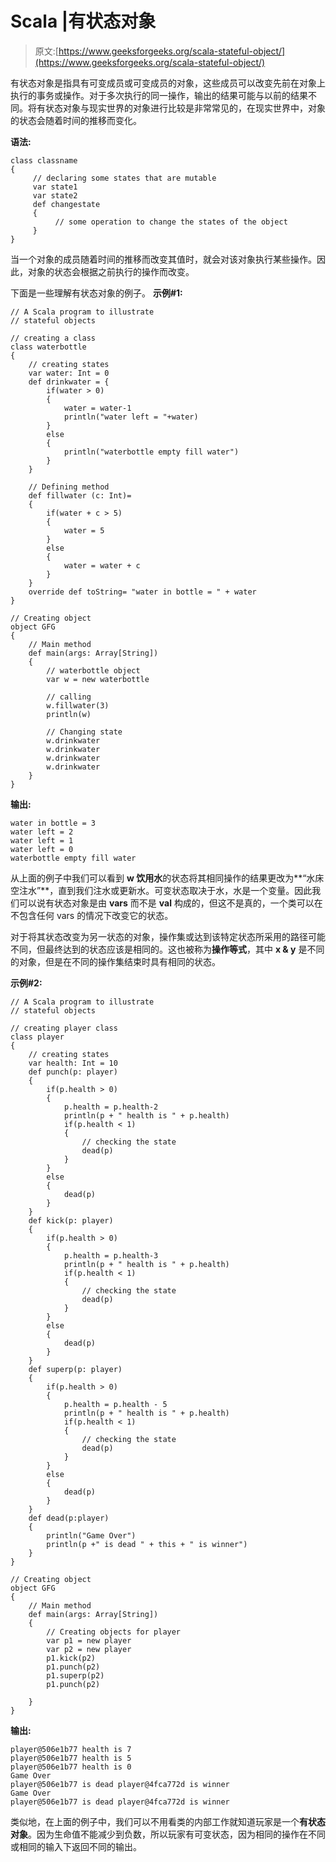 # Scala |有状态对象

> 原文:[https://www.geeksforgeeks.org/scala-stateful-object/](https://www.geeksforgeeks.org/scala-stateful-object/)

有状态对象是指具有可变成员或可变成员的对象，这些成员可以改变先前在对象上执行的事务或操作。对于多次执行的同一操作，输出的结果可能与以前的结果不同。将有状态对象与现实世界的对象进行比较是非常常见的，在现实世界中，对象的状态会随着时间的推移而变化。

**语法:**

```
class classname
{
     // declaring some states that are mutable
     var state1
     var state2
     def changestate
     {
          // some operation to change the states of the object
     }
}

```

当一个对象的成员随着时间的推移而改变其值时，就会对该对象执行某些操作。因此，对象的状态会根据之前执行的操作而改变。

下面是一些理解有状态对象的例子。
**示例#1:**

```
// A Scala program to illustrate 
// stateful objects

// creating a class
class waterbottle
{
    // creating states
    var water: Int = 0
    def drinkwater = { 
        if(water > 0)
        {
            water = water-1
            println("water left = "+water)
        }
        else
        {
            println("waterbottle empty fill water")
        }
    }

    // Defining method
    def fillwater (c: Int)=
    {
        if(water + c > 5)
        {
            water = 5
        }
        else
        { 
            water = water + c
        }
    }
    override def toString= "water in bottle = " + water
}

// Creating object
object GFG 
{
    // Main method 
    def main(args: Array[String]) 
    { 
        // waterbottle object
        var w = new waterbottle

        // calling 
        w.fillwater(3)
        println(w)

        // Changing state
        w.drinkwater
        w.drinkwater
        w.drinkwater
        w.drinkwater
    } 
}
```

**输出:**

```
water in bottle = 3
water left = 2
water left = 1
water left = 0
waterbottle empty fill water

```

从上面的例子中我们可以看到 **w 饮用水**的状态将其相同操作的结果更改为**“水床空注水”**，直到我们注水或更新水。可变状态取决于水，水是一个变量。因此我们可以说有状态对象是由 **vars** 而不是 **val** 构成的，但这不是真的，一个类可以在不包含任何 vars 的情况下改变它的状态。

对于将其状态改变为另一状态的对象，操作集或达到该特定状态所采用的路径可能不同，但最终达到的状态应该是相同的。这也被称为**操作等式**，其中 **x & y** 是不同的对象，但是在不同的操作集结束时具有相同的状态。

**示例#2:**

```
// A Scala program to illustrate 
// stateful objects

// creating player class
class player
{
    // creating states
    var health: Int = 10
    def punch(p: player)
    {
        if(p.health > 0)
        {
            p.health = p.health-2
            println(p + " health is " + p.health)
            if(p.health < 1)
            {
                // checking the state
                dead(p)
            }
        }
        else
        {
            dead(p)
        }
    }
    def kick(p: player)
    {
        if(p.health > 0)
        {
            p.health = p.health-3
            println(p + " health is " + p.health)
            if(p.health < 1)
            {
                // checking the state
                dead(p)
            }
        }
        else
        {
            dead(p)
        }
    }
    def superp(p: player)
    {
        if(p.health > 0)
        {
            p.health = p.health - 5
            println(p + " health is " + p.health)
            if(p.health < 1)
            {
                // checking the state
                dead(p)
            }
        }
        else
        {
            dead(p)
        }
    }
    def dead(p:player)
    {
        println("Game Over")
        println(p +" is dead " + this + " is winner")
    }
}

// Creating object
object GFG
{
    // Main method 
    def main(args: Array[String]) 
    { 
        // Creating objects for player
        var p1 = new player
        var p2 = new player
        p1.kick(p2)
        p1.punch(p2)
        p1.superp(p2)
        p1.punch(p2)

    } 
}
```

**输出:**

```
player@506e1b77 health is 7
player@506e1b77 health is 5
player@506e1b77 health is 0
Game Over
player@506e1b77 is dead player@4fca772d is winner
Game Over
player@506e1b77 is dead player@4fca772d is winner

```

类似地，在上面的例子中，我们可以不用看类的内部工作就知道玩家是一个**有状态对象**。因为生命值不能减少到负数，所以玩家有可变状态，因为相同的操作在不同或相同的输入下返回不同的输出。